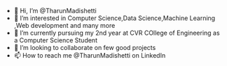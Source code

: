 - 👋 Hi, I’m @TharunMadishetti
- 👀 I’m interested in Computer Science,Data Science,Machine Learning ,Web development and many more
- 🌱 I’m currently pursuing my 2nd year at CVR COllege of Engineering as a Computer Science Student
- 💞️ I’m looking to collaborate on few good projects
- 📫 How to reach me @TharunMadishetti on LinkedIn






